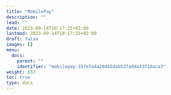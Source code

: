 ```yaml
---
title: "MobilePay"
description: ""
lead: ""
date: 2023-09-14T10:17:25+02:00
lastmod: 2023-09-14T10:17:25+02:00
draft: false
images: []
menu:
  docs:
    parent: ""
    identifier: "mobilepay-15fefa4a28445dab537a9da43f1daca3"
weight: 653
toc: true
type: docs
---
```

